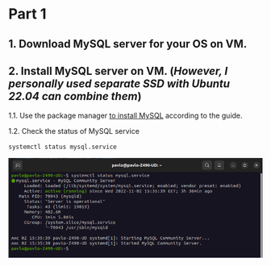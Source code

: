 # Part 1
## 1. Download MySQL server for your OS on VM.
## 2. Install MySQL server on VM. (_**However, I personally used separate SSD with Ubuntu 22.04 can combine them**_)

1.1. Use the package manager [to install MySQL](https://linuxhint.com/install-mysql-on-ubuntu-22-04/#:~:text=To%20install%20MySQL%20on%20Ubuntu%2022.04%2C%20first%2C%20execute%20the%20system,the%20%E2%80%9Csudo%20mysql_secure_installation%E2%80%9D%20command.) according to the guide.

1.2. Check the status of MySQL service

```bash
systemctl status mysql.service 
```
![This is a alt text.](/Screenshots/01.png "This is a sample image.")
